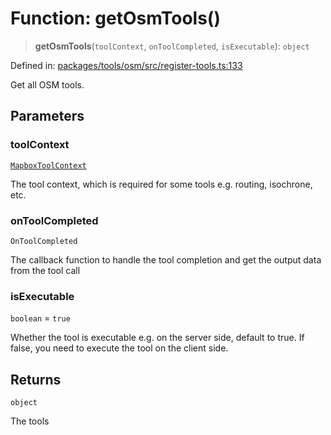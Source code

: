 # Function: getOsmTools()

> **getOsmTools**(`toolContext`, `onToolCompleted`, `isExecutable`): `object`

Defined in: [packages/tools/osm/src/register-tools.ts:133](https://github.com/GeoDaCenter/openassistant/blob/dc72d81a35cf8e46295657303846fbb4ad891993/packages/tools/osm/src/register-tools.ts#L133)

Get all OSM tools.

## Parameters

### toolContext

[`MapboxToolContext`](../type-aliases/MapboxToolContext.md)

The tool context, which is required for some tools e.g. routing, isochrone, etc.

### onToolCompleted

`OnToolCompleted`

The callback function to handle the tool completion and get the output data from the tool call

### isExecutable

`boolean` = `true`

Whether the tool is executable e.g. on the server side, default to true. If false, you need to execute the tool on the client side.

## Returns

`object`

The tools
